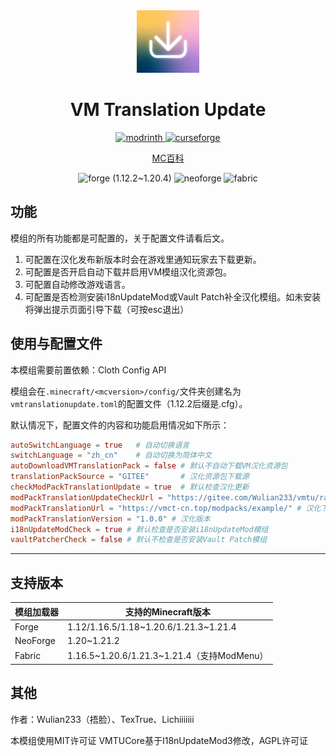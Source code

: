 <div align="center"> 
   <img height="100px" width="100px" alt="logo" src="./common/src/main/resources/icon.png"/> 
   <h1>VM Translation Update</h1>

<a href="https://modrinth.com/project/vmupdate/">
<img alt="modrinth" height="56" src="https://cdn.jsdelivr.net/npm/@intergrav/devins-badges@3/assets/cozy/available/modrinth_vector.svg">
</a>
<a href="https://www.curseforge.com/minecraft/mc-mods/vmtranslationupdate">
<img alt="curseforge" height="56" src="https://cdn.jsdelivr.net/npm/@intergrav/devins-badges@3/assets/cozy/available/curseforge_vector.svg">
</a> 

[MC百科](https://www.mcmod.cn/class/11203.html)

<img alt="forge" height="56" src="https://cdn.jsdelivr.net/npm/@intergrav/devins-badges@3/assets/cozy/supported/forge_vector.svg"> (1.12.2~1.20.4)
<img alt="neoforge" height="56" src="https://github.com/mc-wiki/minecraft-mod-heywiki/blob/master/docs/supports_neoforge.svg?raw=true">
<img alt="fabric" height="56" src="https://cdn.jsdelivr.net/npm/@intergrav/devins-badges@3/assets/cozy/supported/fabric_vector.svg">
</div>

## 功能

模组的所有功能都是可配置的，关于配置文件请看后文。

1. 可配置在汉化发布新版本时会在游戏里通知玩家去下载更新。
2. 可配置是否开启自动下载并启用VM模组汉化资源包。
3. 可配置自动修改游戏语言。
4. 可配置是否检测安装i18nUpdateMod或Vault Patch补全汉化模组。如未安装将弹出提示页面引导下载（可按esc退出）

## 使用与配置文件

本模组需要前置依赖：Cloth Config API

模组会在`.minecraft/<mcversion>/config/`文件夹创建名为`vmtranslationupdate.toml`的配置文件（1.12.2后缀是.cfg）。

默认情况下，配置文件的内容和功能启用情况如下所示：
```toml
autoSwitchLanguage = true   # 自动切换语言
switchLanguage = "zh_cn"    # 自动切换为简体中文
autoDownloadVMTranslationPack = false # 默认不自动下载VM汉化资源包
translationPackSource = "GITEE"       # 汉化资源包下载源
checkModPackTranslationUpdate = true  # 默认检查汉化更新
modPackTranslationUpdateCheckUrl = "https://gitee.com/Wulian233/vmtu/raw/main/update/example.txt" # 汉化更新检查地址
modPackTranslationUrl = "https://vmct-cn.top/modpacks/example/" # 汉化下载地址
modPackTranslationVersion = "1.0.0" # 汉化版本
i18nUpdateModCheck = true # 默认检查是否安装i18nUpdateMod模组
vaultPatcherCheck = false # 默认不检查是否安装Vault Patch模组
```

--- 

## 支持版本

| 模组加载器    | 支持的Minecraft版本                         |
|----------|----------------------------------------|
| Forge    | 1.12/1.16.5/1.18~1.20.6/1.21.3~1.21.4  |
| NeoForge | 1.20~1.21.2                            |
| Fabric   | 1.16.5~1.20.6/1.21.3~1.21.4（支持ModMenu） |

## 其他

作者：Wulian233（捂脸）、TexTrue、Lichiiiiiii

本模组使用MIT许可证
VMTUCore基于I18nUpdateMod3修改，AGPL许可证
